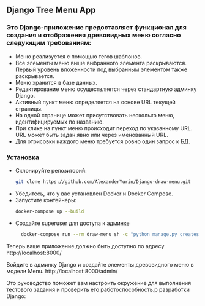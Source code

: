 ## Django Tree Menu App
### Это Django-приложение предоставляет функционал для создания и отображения древовидных меню согласно следующим требованиям:

- Меню реализуется с помощью тегов шаблонов.
- Все элементы меню выше выбранного элемента раскрываются. Первый уровень вложенности под выбранным элементом также раскрывается.
- Меню хранится в базе данных.
- Редактирование меню осуществляется через стандартную админку Django.
- Активный пункт меню определяется на основе URL текущей страницы.
- На одной странице может присутствовать несколько меню, идентифицируемых по названию.
- При клике на пункт меню происходит переход по указанному URL. URL может быть задан явно или через именованный URL.
- Для отрисовки каждого меню требуется ровно один запрос к БД.
### Установка

- Склонируйте репозиторий:
  ```bash
  git clone https://github.com/AlexanderYurin/Django-draw-menu.git
  ```
- Убедитесь, что у вас установлен Docker и Docker Compose.
- Запустите контейнеры:
    ```bash
    docker-compose up --build
    ```
- Создайте superuser для доступа к админке
  ```bash
    docker-compose run --rm draw-menu sh -c "python manage.py createsuperuser"
  ```
Теперь ваше приложение должно быть доступно по адресу
http://localhost:8000/

Войдите в админку Django и создайте элементы древовидного меню в модели Menu.
http://localhost:8000/admin/

Это руководство поможет вам настроить окружение для выполнения тестового задания и проверить его работоспособность.р разработки Django:




